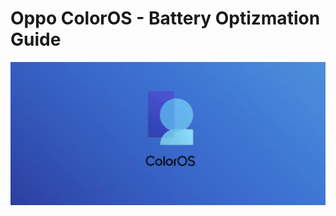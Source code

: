 # Oppo ColorOS - Battery Optizmation Guide 
![alt text](https://raw.githubusercontent.com/aaaminee/BetterOppoBatt/master/coloros.png)
